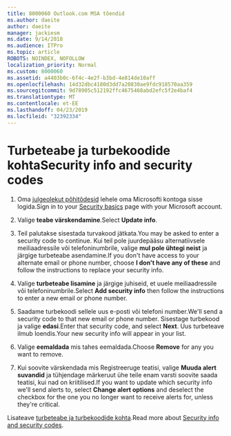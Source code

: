 ```yaml
---
title: 8000060 Outlook.com MSA tõendid
ms.author: daeite
author: daeite
manager: jackiesm
ms.date: 9/14/2018
ms.audience: ITPro
ms.topic: article
ROBOTS: NOINDEX, NOFOLLOW
localization_priority: Normal
ms.custom: 8000060
ms.assetid: a4403b0c-6f4c-4e2f-b3bd-4e814de10aff
ms.openlocfilehash: 14d32dbc4180d3dd7a20830ae9fdc918570aa359
ms.sourcegitcommit: 9d78905c512192ffc4675468abd2efc5f2e4baf4
ms.translationtype: MT
ms.contentlocale: et-EE
ms.lasthandoff: 04/23/2019
ms.locfileid: "32392334"
---
```

# <a name="security-info-and-security-codes"></a><span data-ttu-id="c0e41-102">Turbeteabe ja turbekoodide kohta</span><span class="sxs-lookup"><span data-stu-id="c0e41-102">Security info and security codes</span></span>

1. <span data-ttu-id="c0e41-103">Oma [julgeolekut põhitõdesid](https://account.microsoft.com/security) lehele oma Microsofti kontoga sisse logida.</span><span class="sxs-lookup"><span data-stu-id="c0e41-103">Sign in to your [Security basics](https://account.microsoft.com/security) page with your Microsoft account.</span></span> 
    
2. <span data-ttu-id="c0e41-104">Valige **teabe värskendamine**.</span><span class="sxs-lookup"><span data-stu-id="c0e41-104">Select **Update info**.</span></span> 
    
3. <span data-ttu-id="c0e41-105">Teil palutakse sisestada turvakood jätkata.</span><span class="sxs-lookup"><span data-stu-id="c0e41-105">You may be asked to enter a security code to continue.</span></span> <span data-ttu-id="c0e41-106">Kui teil pole juurdepääsu alternatiivsele meiliaadressile või telefoninumbrile, valige **mul pole ühtegi neist** ja järgige turbeteabe asendamine.</span><span class="sxs-lookup"><span data-stu-id="c0e41-106">If you don't have access to your alternate email or phone number, choose **I don't have any of these** and follow the instructions to replace your security info.</span></span> 
    
4. <span data-ttu-id="c0e41-107">Valige **turbeteabe lisamine** ja järgige juhiseid, et uuele meiliaadressile või telefoninumbrile.</span><span class="sxs-lookup"><span data-stu-id="c0e41-107">Select **Add security info** then follow the instructions to enter a new email or phone number.</span></span> 
    
5. <span data-ttu-id="c0e41-108">Saadame turbekoodi sellele uus e-posti või telefoni number.</span><span class="sxs-lookup"><span data-stu-id="c0e41-108">We'll send a security code to that new email or phone number.</span></span> <span data-ttu-id="c0e41-109">Sisestage turbekood ja valige **edasi**.</span><span class="sxs-lookup"><span data-stu-id="c0e41-109">Enter that security code, and select **Next**.</span></span> <span data-ttu-id="c0e41-110">Uus turbeteave ilmub loendis.</span><span class="sxs-lookup"><span data-stu-id="c0e41-110">Your new security info will appear in your list.</span></span> 
    
6. <span data-ttu-id="c0e41-111">Valige **eemaldada** mis tahes eemaldada.</span><span class="sxs-lookup"><span data-stu-id="c0e41-111">Choose **Remove** for any you want to remove.</span></span> 
    
7. <span data-ttu-id="c0e41-112">Kui soovite värskendada mis Registreeruge teatisi, valige **Muuda alert suvandid** ja tühjendage märkeruut ühe teile enam varsti soovite saada teatisi, kui nad on kriitilised.</span><span class="sxs-lookup"><span data-stu-id="c0e41-112">If you want to update which security info we'll send alerts to, select **Change alert options** and deselect the checkbox for the one you no longer want to receive alerts for, unless they're critical.</span></span> 
    
<span data-ttu-id="c0e41-113">Lisateave [turbeteabe ja turbekoodide kohta](https://support.microsoft.com/help/12428/).</span><span class="sxs-lookup"><span data-stu-id="c0e41-113">Read more about [Security info and security codes](https://support.microsoft.com/help/12428/).</span></span>
  

